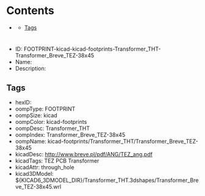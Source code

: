 



Contents
========

* [](#)
	* [Tags](#tags)

# 

- ID: FOOTPRINT-kicad-kicad-footprints-Transformer_THT-Transformer_Breve_TEZ-38x45
- Name: 
- Description: 

## Tags

- hexID: 
- oompType: FOOTPRINT
- oompSize: kicad
- oompColor: kicad-footprints
- oompDesc: Transformer_THT
- oompIndex: Transformer_Breve_TEZ-38x45
- oompName: kicad-footprints/Transformer_THT/Transformer_Breve_TEZ-38x45
- kicadDesc: http://www.breve.pl/pdf/ANG/TEZ_ang.pdf
- kicadTags: TEZ PCB Transformer
- kicadAttr: through_hole
- kicad3DModel: ${KICAD6_3DMODEL_DIR}/Transformer_THT.3dshapes/Transformer_Breve_TEZ-38x45.wrl
